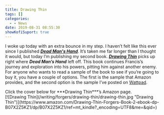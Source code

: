 ```yaml
---
title: Drawing Thin
tags: []
categories:
  - - News
date: 2019-08-31 08:55:30
showKofiSuport: true
---
```


I woke up today with an extra bounce in my step. I haven’t felt like this ever since I published [***Dead Man's Hand***](https://www.amazon.com/gp/product/1520247427/ref=as_li_tl?ie=UTF8&camp=1789&creative=9325&creativeASIN=1520247427&linkCode=as2&tag=mysite009e-20&linkId=18504421d9a9d640ffdaaaedda9d249c). It’s taken me far longer than I thought it would, but today I’m publishing my second book. [***Drawing Thin***](https://www.amazon.com/Drawing-Thin-Forgers-Book-2-ebook-dp-B07X2Z5KZ1/dp/B07X2Z5KZ1/ref=mt_kindle?_encoding=UTF8&me=&qid=) picks up right where ***Dead Man’s Hand*** left off. This book continues Francis’s journey and exploration into his powers, pitting him against another enemy. For anyone who wants to read a sample of the book to see if you’re going to buy it, you have a couple of options. The first is the sample that Amazon provides, and the second option is the sample I’ve posted on [Wattpad](https://www.wattpad.com/story/194774899-drawing-thin).<!-- more -->

<div class="center margin-bump-top">Click the cover below for ***Drawing Thin***’s Amazon page.</div>

<div class="center margin-bump-top">[![Drawing Thin](/writing/forgers/drawing-thin/drawing-thin.jpg "Drawing Thin")](https://www.amazon.com/Drawing-Thin-Forgers-Book-2-ebook-dp-B07X2Z5KZ1/dp/B07X2Z5KZ1/ref=mt_kindle?_encoding=UTF8&me=&qid=)</div>